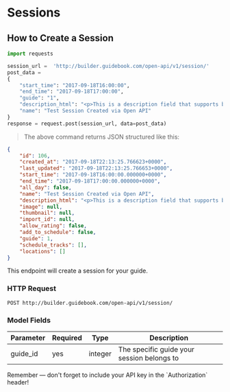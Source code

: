 # Sessions

## How to Create a Session


```python
import requests

session_url =  'http://builder.guidebook.com/open-api/v1/session/'
post_data =
{
	"start_time": "2017-09-18T16:00:00",
	"end_time": "2017-09-18T17:00:00",
	"guide": "1",
	"description_html": "<p>This is a description field that supports basical HTML</p>",
	"name": "Test Session Created via Open API"
}
response = request.post(session_url, data=post_data)

```

> The above command returns JSON structured like this:

```json
{
	"id": 106,
	"created_at": "2017-09-18T22:13:25.766623+0000",
	"last_updated": "2017-09-18T22:13:25.766653+0000",
	"start_time": "2017-09-18T16:00:00.000000+0000",
	"end_time": "2017-09-18T17:00:00.000000+0000",
	"all_day": false,
	"name": "Test Session Created via Open API",
	"description_html": "<p>This is a description field that supports basical HTML</p>",
	"image": null,
	"thumbnail": null,
	"import_id": null,
	"allow_rating": false,
	"add_to_schedule": false,
	"guide": 1,
	"schedule_tracks": [],
	"locations": []
}
```

This endpoint will create a session for your guide.

### HTTP Request

`POST http://builder.guidebook.com/open-api/v1/session/`

### Model Fields

Parameter | Required | Type    | Description
--------- | -------- | ------- | -----------
guide_id  | yes      | integer | The specific guide your session belongs to

<aside class="success">
Remember — don't forget to include your API key in the `Authorization` header!
</aside>
